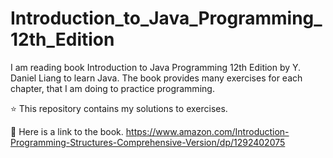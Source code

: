 # Introduction_to_Java_Programming_12th_Edition
I am reading book Introduction to Java Programming 12th Edition by Y. Daniel Liang to learn Java. The book provides many exercises for each chapter, that I am doing to practice programming. 

⭐️ This repository contains my solutions to exercises. 

📖 Here is a link to the book.
https://www.amazon.com/Introduction-Programming-Structures-Comprehensive-Version/dp/1292402075
